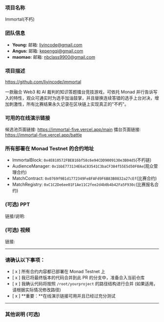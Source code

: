 ### 项目名称

Immortal(不朽)

### 团队信息

- **Young:** 邮箱: liyincode@gmail.com
- **Angus:** 邮箱: kepengqi@gmail.com
- **maomao:** 邮箱: nbclass9900@gmail.com

### 项目描述

https://github.com/liyincode/immortal

一款融合 Web3 和 AI 裁判的知识答题擂台竞技游戏，可依托 Monad 并行告诉写入的特性，观众可通实时为选手加油鼓掌，并且替换连续答错的选手上台对决，增加刺激性，所有比赛结果永久记录在区块链上实现真正的"不朽"。

### 可用的在线演示链接

候选池页面链接: https://immortal-five.vercel.app/main
擂台页面链接: https://immortal-five.vercel.app/battle

### 所有部署在 Monad Testnet 的合约地址

- ImmortalBlock: `0x4E810572FBEB16bf58c6e94CDD9009130e3B04d5`(不朽链)
- AudienceManager: `0x1bbE773134E6aC83541C3baCF384f55E5d50F0Ae`(观众管理合约)
- MatchContract: `0x0769f9B1d1772349Fe8FAFd9F6B83B0832a27cEf`(比赛合约)
- MatchRegistry: `0xC1C2De6ee01F1Ae11C2fee2d4b0b4b42Fa5F930c`(比赛报名合约)

### (可选) PPT

链接/说明:

### (可选) 视频

链接:

---

### 请确认以下事项：

- [ x ] 所有合约内容都已部署在 Monad Testnet 上
- [ x ] 我已将最终版本的代码合并到此 PR 的分支中，准备合入当前仓库
- [ x ] 我确认代码将按照 `/root/yourproject` 的路径结构进行合并 (如果适用，请根据实际情况修改路径)
- [ x ] **重要：**在线演示链接可用并且已经过充分测试

---

### 其他说明 (可选)
